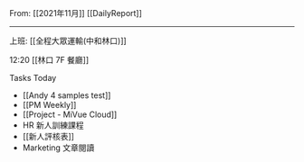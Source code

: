 From: [[2021年11月]]
[[DailyReport]]

---

上班: [[全程大眾運輸(中和林口)]]

12:20 [[林口 7F 餐廳]]

Tasks Today
- [[Andy 4 samples test]]
- [[PM Weekly]]
- [[Project - MiVue Cloud]]
- HR 新人訓練課程
- [[新人評核表]]
- Marketing 文章閱讀



